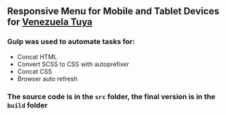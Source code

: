 ## Responsive Menu for Mobile and Tablet Devices for [Venezuela Tuya](https://www.venezuelatuya.com/)

### Gulp was used to automate tasks for:
* Concat HTML
* Convert SCSS to CSS with autoprefixer
* Concat CSS
* Browser auto refresh

### The source code is in the `src` folder, the final version is in the `build` folder
